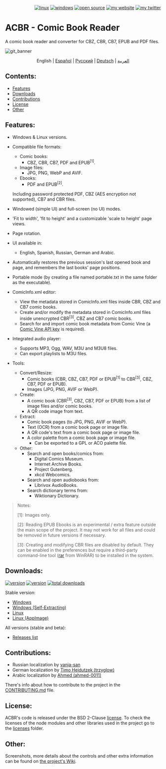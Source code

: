 <p align="right">  
  <a href="#downloads"><img src="https://user-images.githubusercontent.com/8535921/189104931-527ab8bc-8757-4e04-8150-5207d2077bb8.png" title="linux"></a>
  <a href="#downloads"><img src="https://user-images.githubusercontent.com/8535921/189104940-ade062d9-d2e0-4e08-83a4-f34cdb457025.png" title="windows"></a>
  <a href="#license"><img src="https://user-images.githubusercontent.com/8535921/189119543-b1f7cc20-bd0e-44e7-811a-c23b0ccdf767.png" title="open source"></a>
  <a href="http://www.binarynonsense.com/"><img src="https://user-images.githubusercontent.com/8535921/189104953-7ac2d4d1-7d36-483b-8cc9-3568d1cbf6e5.png" title="my website"></a>
  <a href="https://twitter.com/binarynonsense"><img src="https://user-images.githubusercontent.com/8535921/189104963-ae74d98e-ddb3-4068-8958-7028ecae2966.png" title="my twitter"></a>
</p>

# ACBR - Comic Book Reader

A comic book reader and converter for CBZ, CBR, CB7, EPUB and PDF files.

![git_banner](https://github.com/binarynonsense/comic-book-reader/assets/8535921/a8a7f902-4445-4695-9bc0-bbae4cba78f2)

<p align="center">
  <span>English</span> |
  <a href="./docs/README.es.md">Español</a> | 
  <a href="./docs/README.ru.md">Русский</a> | 
  <a href="./docs/README.de.md">Deutsch</a> | 
  <a href="./docs/README.ar.md">العربية</a>
</p>

## Contents:

- [Features](#features)
- [Downloads](#downloads)
- [Contributions](#contributions)
- [License](#license)
- [Other](#other)

## Features:

- Windows & Linux versions.
- Compatible file formats:

  - Comic books:
    - CBZ, CBR, CB7, PDF and EPUB<sup>[1]</sup>.
  - Image files:
    - JPG, PNG, WebP and AVIF.
  - Ebooks:
    - PDF and EPUB<sup>[2]</sup>.

  Including password protected PDF, CBZ (AES encryption not supported), CB7 and CBR files.

- Windowed (simple UI) and full-screen (no UI) modes.
- 'Fit to width', 'fit to height' and a customizable 'scale to height' page views.
- Page rotation.
- UI available in:
  - English, Spanish, Russian, German and Arabic.
- Automatically restores the previous session's last opened book and page, and remembers the last books' page positions.
- Portable mode (by creating a file named portable.txt in the same folder as the executable).
- ComicInfo.xml editor:
  - View the metadata stored in ComicInfo.xml files inside CBR, CBZ and CB7 comic books.
  - Create and/or modify the metadata stored in ComicInfo.xml files inside unencrypted CBR<sup>[3]</sup>, CBZ and CB7 comic books.
  - Search for and import comic book metadata from Comic Vine (a [Comic Vine API key](https://comicvine.gamespot.com/api/) is required).
- Integrated audio player:
  - Supports MP3, Ogg, WAV, M3U and M3U8 files.
  - Can export playlists to M3U files.
- Tools:
  - Convert/Resize:
    - Comic books (CBR, CBZ, CB7, PDF or EPUB<sup>[1]</sup> to CBR<sup>[3]</sup>, CBZ, CB7, PDF or EPUB).
    - Images (JPG, PNG, AVIF or WebP).
  - Create:
    - A comic book (CBR<sup>[3]</sup>, CBZ, CB7, PDF or EPUB) from a list of image files and/or comic books.
    - A QR code image from text.
  - Extract:
    - Comic book pages (to JPG, PNG, AVIF or WebP).
    - Text (OCR) from a comic book page or image file.
    - A QR code's text from a comic book page or image file.
    - A color palette from a comic book page or image file.
      - Can be exported to a GPL or ACO palette file.
  - Other:
    - Search and open books/comics from:
      - Digital Comics Museum.
      - Internet Archive Books.
      - Project Gutenberg.
      - xkcd Webcomics.
    - Search and open audiobooks from:
      - Librivox AudioBooks.
    - Search dictionary terms from:
      - Wiktionary Dictionary.

> Notes:
>
> [1]: Images only.
>
> [2]: Reading EPUB Ebooks is an experimental / extra feature outside the main scope of the project. It may not work for all files and could be removed in future versions if necessary.
>
> [3]: Creating and modifying CBR files are disabled by default. They can be enabled in the preferences but require a third-party command-line tool ([rar](https://www.win-rar.com/cmd-shell-mode.html?&L=0) from WinRAR) to be installed in the system.

## Downloads:

<a href="https://github.com/binarynonsense/comic-book-reader/releases/latest"><img src="https://shields.io/github/v/release/binarynonsense/comic-book-reader?display_name=tag&label=stable" title="version"></a> <a href="https://github.com/binarynonsense/comic-book-reader/releases"><img src="https://shields.io/github/v/release/binarynonsense/comic-book-reader?display_name=tag&label=latest&include_prereleases" title="version"></a> <a href="https://github.com/binarynonsense/comic-book-reader/releases"><img src="https://shields.io/github/downloads/binarynonsense/comic-book-reader/total?label=downloads" title="total downloads"></a>

Stable version:

- [Windows](https://github.com/binarynonsense/comic-book-reader/releases/latest/download/ACBR_Windows.zip)
- [Windows (Self-Extracting)](https://github.com/binarynonsense/comic-book-reader/releases/latest/download/ACBR_Windows_SelfExtracting.exe)
- [Linux](https://github.com/binarynonsense/comic-book-reader/releases/latest/download/ACBR_Linux.zip)
- [Linux (AppImage)](https://github.com/binarynonsense/comic-book-reader/releases/latest/download/ACBR_Linux_AppImage.zip)

All versions (stable and beta):

- [Releases list](https://github.com/binarynonsense/comic-book-reader/releases)

## Contributions:

- Russian localization by [vanja-san](https://github.com/vanja-san)
- German localization by [Timo Heidutzek (trzyglow)](https://github.com/trzyglow)
- Arabic localization by [Ahmed (ahmed-0011)](https://github.com/ahmed-0011)

There's info about how to contribute to the project in the [CONTRIBUTING.md](./CONTRIBUTING.md) file.

## License:

ACBR's code is released under the BSD 2-Clause [license](./LICENSE). To check the licenses of the node modules and other libraries used in the project go to the [licenses](./licenses/) folder.

## Other:

Screenshots, more details about the controls and other extra information can be found on [the project's Wiki](https://github.com/binarynonsense/comic-book-reader/wiki).
